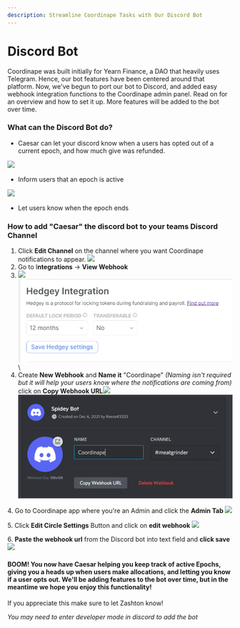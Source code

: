 ```yaml
---
description: Streamline Coordinape Tasks with Our Discord Bot
---
```


# Discord Bot

Coordinape was built initially for Yearn Finance, a DAO that heavily uses Telegram. Hence, our bot features have been centered around that platform. Now, we've begun to port our bot to Discord, and added easy webhook integration functions to the Coordinape admin panel. Read on for an overview and how to set it up. More features will be added to the bot over time.

### What can the Discord Bot do?

* Caesar can let your discord know when a users has opted out of a current epoch, and how much give was refunded.

![](<../../.gitbook/assets/Bot Opted Out.jpg>)

* Inform users that an epoch is active

![](<../../.gitbook/assets/Bot Comment.jpg>)

* Let users know when the epoch ends

### How to add "Caesar" the discord bot to your teams Discord Channel

1. Click **Edit Channel** on the channel where you want Coordinape notifications to appear. ![](<../../.gitbook/assets/Edit Channel.jpg>)
2. Go to I**ntegrations** -> **View Webhook**
3. ![](../../.gitbook/assets/Integrations.jpg)\
   <img src="../../.gitbook/assets/image (15).png" alt="" data-size="original">\\
4. Create **New Webhook** and **Name it** "Coordinape" _(Naming isn't required but it will help your users know where the notifications are coming from)_ click on **Copy Webhook URL**![](<../../.gitbook/assets/New Webhook.jpg>)\
   ![](<../../.gitbook/assets/image (26) (1).png>)

4\. Go to Coordinape app where you're an Admin and click the **Admin Tab** ![](../../.gitbook/assets/Admin.jpg)

5\. Click **Edit Circle Settings** Button and click on **edit webhook** ![](<../../.gitbook/assets/Circle Settings.jpg>)

6\. **Paste the webhook url** from the Discord bot into text field and **click save** ![](<../../.gitbook/assets/Discord Webook.jpg>)

#### BOOM! You now have Caesar helping you keep track of active Epochs, giving you a heads up when users make allocations, and letting you know if a user opts out. We'll be adding features to the bot over time, but in the meantime we hope you enjoy this functionality!

If you appreciate this make sure to let Zashton know!

_You may need to enter developer mode in discord to add the bot_
